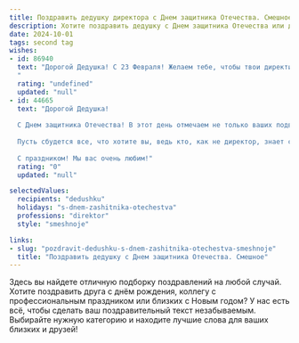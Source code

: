 ```yaml
---
title: Поздравить дедушку директора с Днем защитника Отечества. Смешное
description: Хотите поздравить дедушку с Днем защитника Отечества или другим праздником? Наш ИИ создаст незабываемое поздравление, а вы обязательно выделитесь среди других.  
date: 2024-10-01
tags: second tag
wishes:
- id: 86940
  text: "Дорогой Дедушка! С 23 Февраля! Желаем тебе, чтобы твои директивы были настолько же бесспорны, как твоя власть над пультом от телевизора, а подчиненные слушались тебя так же охотно, как внуки слушаются (ну, почти слушаются) бабушку!  Пусть все планы сбываются, как обещания перед Новым годом (ну, почти все!), а бюджет предприятия растет так же стремительно, как твой аппетит после обеда!  Будь здоров, бодр и неутомим, как Energizer, только без барабана!
  "
  rating: "undefined"
  updated: "null"
- id: 44665
  text: "Дорогой Дедушка!
  
  С Днем защитника Отечества! В этот день отмечаем не только ваших подвиги, но и вашу способность защитить нас от картошки, которая сбунтовалась на кухне! Вы – наш стратег и генерал на поле финансового боевого братства, всегда готовый прийти на помощь, заиспечивая высокую продуктивность (или, по крайней мере, вкусный обед)!
  
  Пусть сбудется все, что хотите вы, ведь кто, как не директор, знает секреты удачи? Желаем здоровья, оптимизма и чтобы каждый день был лучше предыдущего – как в вашем офисе, где даже кофе варится с максимальной защитой от стресса.
  
  С праздником! Мы вас очень любим!"
  rating: "0"
  updated: "null"

selectedValues:
  recipients: "dedushku"
  holidays: "s-dnem-zashitnika-otechestva"
  professions: "direktor"
  style: "smeshnoje"

links:
- slug: "pozdravit-dedushku-s-dnem-zashitnika-otechestva-smeshnoje"
  title: "Поздравить дедушку с Днем защитника Отечества. Смешное"
---
```


Здесь вы найдете отличную подборку поздравлений на любой случай. 
Хотите поздравить друга с днём рождения, коллегу с профессиональным праздником или близких с Новым годом? У нас есть всё, чтобы сделать ваш поздравительный текст незабываемым. Выбирайте нужную категорию и находите лучшие слова для ваших близких и друзей!
